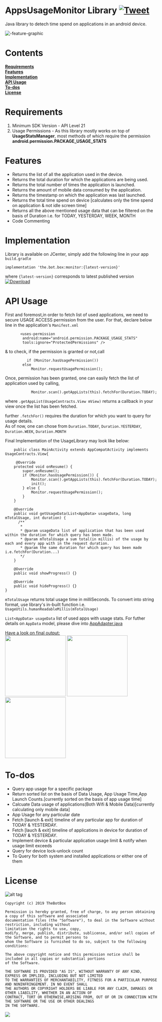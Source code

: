 # AppsUsageMonitor Library   [![Tweet](https://img.shields.io/twitter/url/http/shields.io.svg?style=social)](https://twitter.com/intent/tweet?text=&via=the_botbox&hashtags=API,UsageStatsManager,android)
Java library to detech time spend on applications in an android device. 

![-feature-graphic](https://user-images.githubusercontent.com/41512314/55276380-27e33400-5319-11e9-9282-100fce32653a.jpg)

#  Contents 
**[Requirements](#requirements)**   
**[Features](#features)**  
**[Implementation](#implementation)**   
**[API Usage](#api-usage)**  
**[To-dos](#to-dos)**   
**[License](#license)** 

# Requirements    
1. Minimum SDK Version - API Level 21 
2. Usage Permissions - As this library mostly works on top of **UsageStatsManager**, most methods of which require the permission **android.permission.PACKAGE_USAGE_STATS**  


# Features    
<ul>
<li>Returns the list of all the application used in the device.</li>
<li>Returns the total duration for which the applications are being used.</li>
<li>Returns the total number of times the application is launched.</li>  
<li>Returns the amount of mobile data consumed by the application.</li>   
<li>Returns the timestamp on which the application was last launched.</li>      
<li>Returns the total time spend on device [calculates only the time spend on application & not idle screen time]</li>      
<li>Returns all the above mentioned usage data that can be filtered on the basis of Duration i.e. for TODAY, YESTERDAY, WEEK, MONTH </li>
<li>Code Commenting</li>          
</ul>


# Implementation     
Library is available on JCenter, simply add the following line in your app `build.gradle` 
```
implementation 'the.bot.box:monitor:{latest-version}'
```  
where `{latest-version}` corresponds to latest published version [ ![Download](https://api.bintray.com/packages/boxbotbarry/maven/appusagemonitor/images/download.svg) ](https://bintray.com/boxbotbarry/maven/appusagemonitor/_latestVersion)  



# API Usage   
First and foremost,in order to fetch list of used applications, we need to secure USAGE ACCESS permission from the user.
For that, declare below line in the application's ```Manifest.xml``` 
```   
       <uses-permission
        android:name="android.permission.PACKAGE_USAGE_STATS"
        tools:ignore="ProtectedPermissions" />

```

& to check, if the permission is granted or not,call 

```  
          if (Monitor.hasUsagePermission())
        else
            Monitor.requestUsagePermission();
```

Once, permission has been granted, one can easily fetch the list of application used by calling,
```
            Monitor.scan().getAppLists(this).fetchFor(Duration.TODAY);
```
where ```.getAppList(UsageContracts.View mView)``` returns a callback in your view once the list has been fetched.
   
further ```.fetchFor()``` requires the duration for which you want to query for usage details.   
As of now, one can chose from 
```Duration.TODAY```, ```Duration.YESTERDAY```, ```Duration.WEEK```, ```Duration.MONTH```    

Final Implementation of the UsageLibrary may look like below:   
```
    public class MainActivity extends AppCompatActivity implements UsageContracts.View{
    
     @Override
    protected void onResume() {
        super.onResume();
        if (Monitor.hasUsagePermission()) {
            Monitor.scan().getAppLists(this).fetchFor(Duration.TODAY);
            init();
        } else {
            Monitor.requestUsagePermission();
        }
    }
    
    @Override
    public void getUsageData(List<AppData> usageData, long mTotalUsage, int duration) {
      /**
       * 
       * @param usageData list of application that has been used within the duration for which query has been made.
       * @param mTotalUsage a sum total(in millis) of the usage by each and every app with in the request duration. 
       * @param the same duration for which query has been made i.e.fetchFor(Duration...)
       */
    }    
    
    @Override
    public void showProgress() {}

    @Override
    public void hideProgress() {}
}
```   
```mTotalUsage``` returns total usage time in milliSeconds. To convert into string format, use library's in-built function i.e. ```UsageUtils.humanReadableMillis(mTotalUsage)```  

```List<AppData> usageData``` list of used apps with usage stats. For futher details on ```AppData``` model, please dive into 
[AppAdapter.java](https://github.com/TheBotBox/AppsUsageMonitorAPI/blob/master/app/src/main/java/com/example/appusage/AppAdapter.java)   

<u>Have a look on final output:</u>    
<img src="https://github.com/TheBotBox/AppsUsageMonitorAPI/blob/master/snapshots/shot_1.png" width="200">
<img src="https://github.com/TheBotBox/AppsUsageMonitorAPI/blob/master/snapshots/shot_2.png" width="200">
<img src="https://github.com/TheBotBox/AppsUsageMonitorAPI/blob/master/snapshots/shot_3.png" width="200">


# To-dos   
<ul>
<li>Query app usage for a specific package  </li>
<li>Return sorted list on the basis of Data Usage, App Usage Time,App Launch Counts.[currently sorted on the basis of app usage time]  </li>
<li>Calcuate Data usage of applications(Both Wifi & Mobile Data)[currently calculating only mobile data] </li>
<li>App Usage for any particular date  </li>
<li>Fetch [launch & exit] timeline of any particular app for duration of TODAY & YESTERDAY.    </li>
<li>Fetch [lauch & exit] timeline of applications in device for duration of TODAY & YESTERDAY.  </li>
<li>Implement device & particular application usage limit & notify when usage limit exceeds</li>
<li>Query for device lock-unlock count </li>
<li>To Query for both system and installed applications or either one of them </li>
</ul>

# License   
![alt tag](https://img.shields.io/github/license/mashape/apistatus.svg)  
```
Copyright (c) 2019 TheBotBox

Permission is hereby granted, free of charge, to any person obtaining a copy of this software and associated 
documentation files (the "Software"), to deal in the Software without restriction, including without
limitation the rights to use, copy, 
modify, merge, publish, distribute, sublicense, and/or sell copies of the Software, and to permit persons to 
whom the Software is furnished to do so, subject to the following conditions:

The above copyright notice and this permission notice shall be included in all copies or substantial portions 
of the Software.

THE SOFTWARE IS PROVIDED "AS IS", WITHOUT WARRANTY OF ANY KIND, EXPRESS OR IMPLIED, INCLUDING BUT NOT LIMITED 
TO THE WARRANTIES OF MERCHANTABILITY, FITNESS FOR A PARTICULAR PURPOSE AND NONINFRINGEMENT. IN NO EVENT SHALL 
THE AUTHORS OR COPYRIGHT HOLDERS BE LIABLE FOR ANY CLAIM, DAMAGES OR OTHER LIABILITY, WHETHER IN AN ACTION OF 
CONTRACT, TORT OR OTHERWISE,ARISING FROM, OUT OF OR IN CONNECTION WITH THE SOFTWARE OR THE USE OR OTHER DEALINGS 
IN THE SOFTWARE. 
```   

[ ![](https://img.shields.io/badge/Say%20Thanks-!-1EAEDB.svg) ](https://saythanks.io/to/TheBotBox)
